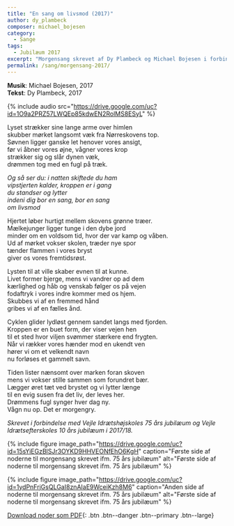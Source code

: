 ```yaml
---
title: "En sang om livsmod (2017)"
author: dy_plambeck
composer: michael_bojesen
category:
  - Sange
tags:
  - Jubilæum 2017
excerpt: "Morgensang skrevet af Dy Plambeck og Michael Bojesen i forbindelse med højskolens 75 års jubilæum 2017 og efterskolens 10 års jubilæum."
permalink: /sang/morgensang-2017/
---
```


**Musik**: Michael Bojesen, 2017  
**Tekst**: Dy Plambeck, 2017

{% include audio src="https://drive.google.com/uc?id=1O9a2PRZ57LWQEp85kdwEN2RolMS8ESyL" %}

Lyset strækker sine lange arme over himlen  
skubber mørket langsomt væk fra Nørreskovens top.  
Søvnen ligger ganske let henover vores ansigt,  
før vi åbner vores øjne, vågner vores krop  
strækker sig og slår dynen væk,  
drømmen tog med en fugl på træk.  

_Og så ser du: i natten skiftede du ham_  
_vipstjerten kalder, kroppen er i gang_  
_du standser og lytter_  
_indeni dig bor en sang, bor en sang_  
_om livsmod_  

Hjertet løber hurtigt mellem skovens grønne træer.  
Mælkejunger ligger tunge i den dybe jord  
minder om en voldsom tid, hvor der var kamp og våben.  
Ud af mørket vokser skolen, træder nye spor  
tænder flammen i vores bryst  
giver os vores fremtidsrøst.  

Lysten til at ville skaber evnen til at kunne.  
Livet former bjerge, mens vi vandrer op ad dem  
kærlighed og håb og venskab følger os på vejen  
fodaftryk i vores indre kommer med os hjem.  
Skubbes vi af en fremmed hånd  
gribes vi af en fælles ånd.  

Cyklen glider lydløst gennem sandet langs med fjorden.  
Kroppen er en buet form, der viser vejen hen  
til et sted hvor viljen svømmer stærkere end frygten.  
Når vi rækker vores hænder mod en ukendt ven  
hører vi om et velkendt navn  
nu forløses et gammelt savn.  

Tiden lister nænsomt over marken foran skoven  
mens vi vokser stille sammen som forundret bær.  
Lægger øret tæt ved brystet og vi lytter længe  
til en evig susen fra det liv, der leves her.  
Drømmens fugl synger hver dag ny.  
Vågn nu op. Det er morgengry.  

_Skrevet i forbindelse med Vejle Idrætshøjskoles 75 års jubilæum og Vejle Idrætsefterskoles 10 års jubilæum i 2017/18._

{% include figure image_path="https://drive.google.com/uc?id=15sYiEGzBlSJr3OYKD9HHVEONfEhO6KgH" caption="Første side af noderne til morgensang skrevet ifm. 75 års jubilæum" alt="Første side af noderne til morgensang skrevet ifm. 75 års jubilæum" %}

{% include figure image_path="https://drive.google.com/uc?id=1ydPnFrjGsQLGaI8znAIaE9WceiKzh8M6" caption="Anden side af noderne til morgensang skrevet ifm. 75 års jubilæum" alt="Første side af noderne til morgensang skrevet ifm. 75 års jubilæum" %}

[<i class='far fa-file-pdf'></i> Download noder som PDF](https://drive.google.com/uc?id=1qvtkHxfodmgbxqR14WaI3JuGykZXOFSM){: .btn .btn--danger .btn--primary .btn--large}
